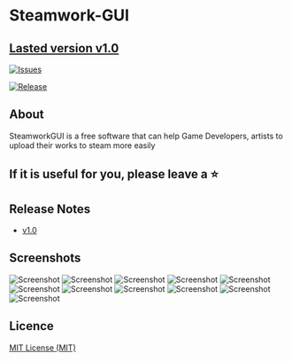 # Steamwork-GUI

## [Lasted version v1.0](https://github.com/Asixa/Steamwork-GUI/releases/download/v1.0/SteamworkGUIv1.0.zip)

[![Issues](https://img.shields.io/github/issues/Asixa/Steamwork-GUI.svg?style=flat-square)](https://github.com/Asixa/Steamwork-GUI/issues)  

[![Release](https://img.shields.io/github/release/Asixa/Steamwork-GUI.svg?style=flat-square)](https://github.com/Asixa/Steamwork-GUI/releases/latest)

## About
  SteamworkGUI is a free software that can help Game Developers, artists to upload their works to steam more easily
  

## If it is useful for you, please leave a  :star:

## Release Notes

- [v1.0](./docs/release-notes/1.4.0.md)

## Screenshots

![Screenshot](https://github.com/Asixa/Steamwork-GUI/blob/master/Assets/Screenshot1.png?raw=true "Screenshot")
![Screenshot](https://github.com/Asixa/Steamwork-GUI/blob/master/Assets/Screenshot2.png?raw=true "Screenshot")
![Screenshot](https://github.com/Asixa/Steamwork-GUI/blob/master/Assets/Screenshot3.png?raw=true "Screenshot")
![Screenshot](https://github.com/Asixa/Steamwork-GUI/blob/master/Assets/Screenshot4.png?raw=true "Screenshot")
![Screenshot](https://github.com/Asixa/Steamwork-GUI/blob/master/Assets/Screenshot5.png?raw=true "Screenshot")
![Screenshot](https://github.com/Asixa/Steamwork-GUI/blob/master/Assets/Screenshot6.png?raw=true "Screenshot")
![Screenshot](https://github.com/Asixa/Steamwork-GUI/blob/master/Assets/Screenshot7.png?raw=true "Screenshot")
![Screenshot](https://github.com/Asixa/Steamwork-GUI/blob/master/Assets/Screenshot8.png?raw=true "Screenshot")
![Screenshot](https://github.com/Asixa/Steamwork-GUI/blob/master/Assets/Screenshot9.png?raw=true "Screenshot")
![Screenshot](https://github.com/Asixa/Steamwork-GUI/blob/master/Assets/Screenshot10.png?raw=true "Screenshot")
![Screenshot](https://github.com/Asixa/Steamwork-GUI/blob/master/Assets/Screenshot11.png?raw=true "Screenshot")


## Licence

[MIT License (MIT)](./LICENSE)
